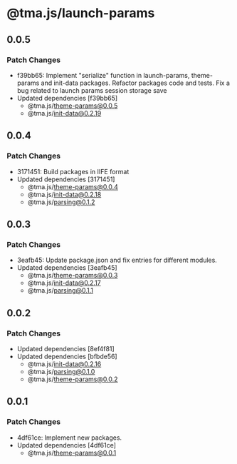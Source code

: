 # @tma.js/launch-params

## 0.0.5

### Patch Changes

- f39bb65: Implement "serialize" function in launch-params, theme-params and init-data packages. Refactor packages code and tests. Fix a bug related to launch params session storage save
- Updated dependencies [f39bb65]
  - @tma.js/theme-params@0.0.5
  - @tma.js/init-data@0.2.19

## 0.0.4

### Patch Changes

- 3171451: Build packages in IIFE format
- Updated dependencies [3171451]
  - @tma.js/theme-params@0.0.4
  - @tma.js/init-data@0.2.18
  - @tma.js/parsing@0.1.2

## 0.0.3

### Patch Changes

- 3eafb45: Update package.json and fix entries for different modules.
- Updated dependencies [3eafb45]
  - @tma.js/theme-params@0.0.3
  - @tma.js/init-data@0.2.17
  - @tma.js/parsing@0.1.1

## 0.0.2

### Patch Changes

- Updated dependencies [8ef4f81]
- Updated dependencies [bfbde56]
  - @tma.js/init-data@0.2.16
  - @tma.js/parsing@0.1.0
  - @tma.js/theme-params@0.0.2

## 0.0.1

### Patch Changes

- 4df61ce: Implement new packages.
- Updated dependencies [4df61ce]
  - @tma.js/theme-params@0.0.1
